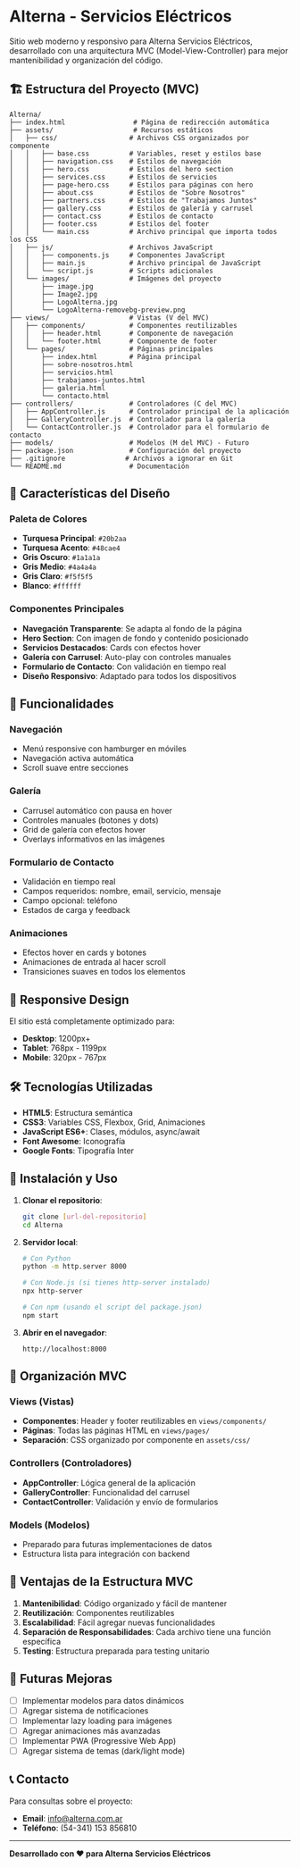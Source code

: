 # Alterna - Servicios Eléctricos

Sitio web moderno y responsivo para Alterna Servicios Eléctricos, desarrollado con una arquitectura MVC (Model-View-Controller) para mejor mantenibilidad y organización del código.

## 🏗️ Estructura del Proyecto (MVC)

```
Alterna/
├── index.html                 # Página de redirección automática
├── assets/                    # Recursos estáticos
│   ├── css/                  # Archivos CSS organizados por componente
│   │   ├── base.css          # Variables, reset y estilos base
│   │   ├── navigation.css    # Estilos de navegación
│   │   ├── hero.css          # Estilos del hero section
│   │   ├── services.css      # Estilos de servicios
│   │   ├── page-hero.css     # Estilos para páginas con hero
│   │   ├── about.css         # Estilos de "Sobre Nosotros"
│   │   ├── partners.css      # Estilos de "Trabajamos Juntos"
│   │   ├── gallery.css       # Estilos de galería y carrusel
│   │   ├── contact.css       # Estilos de contacto
│   │   ├── footer.css        # Estilos del footer
│   │   └── main.css          # Archivo principal que importa todos los CSS
│   ├── js/                   # Archivos JavaScript
│   │   ├── components.js     # Componentes JavaScript
│   │   ├── main.js           # Archivo principal de JavaScript
│   │   └── script.js         # Scripts adicionales
│   └── images/               # Imágenes del proyecto
│       ├── image.jpg
│       ├── Image2.jpg
│       ├── LogoAlterna.jpg
│       └── LogoAlterna-removebg-preview.png
├── views/                    # Vistas (V del MVC)
│   ├── components/           # Componentes reutilizables
│   │   ├── header.html       # Componente de navegación
│   │   └── footer.html       # Componente de footer
│   └── pages/                # Páginas principales
│       ├── index.html        # Página principal
│       ├── sobre-nosotros.html
│       ├── servicios.html
│       ├── trabajamos-juntos.html
│       ├── galeria.html
│       └── contacto.html
├── controllers/              # Controladores (C del MVC)
│   ├── AppController.js      # Controlador principal de la aplicación
│   ├── GalleryController.js  # Controlador para la galería
│   └── ContactController.js  # Controlador para el formulario de contacto
├── models/                   # Modelos (M del MVC) - Futuro
├── package.json              # Configuración del proyecto
├── .gitignore               # Archivos a ignorar en Git
└── README.md                 # Documentación
```

## 🎨 Características del Diseño

### Paleta de Colores
- **Turquesa Principal**: `#20b2aa`
- **Turquesa Acento**: `#48cae4`
- **Gris Oscuro**: `#1a1a1a`
- **Gris Medio**: `#4a4a4a`
- **Gris Claro**: `#f5f5f5`
- **Blanco**: `#ffffff`

### Componentes Principales
- **Navegación Transparente**: Se adapta al fondo de la página
- **Hero Section**: Con imagen de fondo y contenido posicionado
- **Servicios Destacados**: Cards con efectos hover
- **Galería con Carrusel**: Auto-play con controles manuales
- **Formulario de Contacto**: Con validación en tiempo real
- **Diseño Responsivo**: Adaptado para todos los dispositivos

## 🚀 Funcionalidades

### Navegación
- Menú responsive con hamburger en móviles
- Navegación activa automática
- Scroll suave entre secciones

### Galería
- Carrusel automático con pausa en hover
- Controles manuales (botones y dots)
- Grid de galería con efectos hover
- Overlays informativos en las imágenes

### Formulario de Contacto
- Validación en tiempo real
- Campos requeridos: nombre, email, servicio, mensaje
- Campo opcional: teléfono
- Estados de carga y feedback

### Animaciones
- Efectos hover en cards y botones
- Animaciones de entrada al hacer scroll
- Transiciones suaves en todos los elementos

## 📱 Responsive Design

El sitio está completamente optimizado para:
- **Desktop**: 1200px+
- **Tablet**: 768px - 1199px
- **Mobile**: 320px - 767px

## 🛠️ Tecnologías Utilizadas

- **HTML5**: Estructura semántica
- **CSS3**: Variables CSS, Flexbox, Grid, Animaciones
- **JavaScript ES6+**: Clases, módulos, async/await
- **Font Awesome**: Iconografía
- **Google Fonts**: Tipografía Inter

## 🔧 Instalación y Uso

1. **Clonar el repositorio**:
   ```bash
   git clone [url-del-repositorio]
   cd Alterna
   ```

2. **Servidor local**:
   ```bash
   # Con Python
   python -m http.server 8000
   
   # Con Node.js (si tienes http-server instalado)
   npx http-server
   
   # Con npm (usando el script del package.json)
   npm start
   ```

3. **Abrir en el navegador**:
   ```
   http://localhost:8000
   ```

## 📁 Organización MVC

### Views (Vistas)
- **Componentes**: Header y footer reutilizables en `views/components/`
- **Páginas**: Todas las páginas HTML en `views/pages/`
- **Separación**: CSS organizado por componente en `assets/css/`

### Controllers (Controladores)
- **AppController**: Lógica general de la aplicación
- **GalleryController**: Funcionalidad del carrusel
- **ContactController**: Validación y envío de formularios

### Models (Modelos)
- Preparado para futuras implementaciones de datos
- Estructura lista para integración con backend

## 🎯 Ventajas de la Estructura MVC

1. **Mantenibilidad**: Código organizado y fácil de mantener
2. **Reutilización**: Componentes reutilizables
3. **Escalabilidad**: Fácil agregar nuevas funcionalidades
4. **Separación de Responsabilidades**: Cada archivo tiene una función específica
5. **Testing**: Estructura preparada para testing unitario

## 🔄 Futuras Mejoras

- [ ] Implementar modelos para datos dinámicos
- [ ] Agregar sistema de notificaciones
- [ ] Implementar lazy loading para imágenes
- [ ] Agregar animaciones más avanzadas
- [ ] Implementar PWA (Progressive Web App)
- [ ] Agregar sistema de temas (dark/light mode)

## 📞 Contacto

Para consultas sobre el proyecto:
- **Email**: info@alterna.com.ar
- **Teléfono**: (54-341) 153 856810

---

**Desarrollado con ❤️ para Alterna Servicios Eléctricos**
